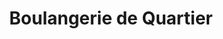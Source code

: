 ---
title: "Boulangerie de Quartier"
url: /le-bouscat/boulangerie-de-quartier/
shop: boulangerie
---